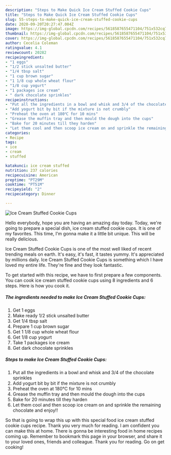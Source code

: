 ```yaml
---
description: "Steps to Make Quick Ice Cream Stuffed Cookie Cups"
title: "Steps to Make Quick Ice Cream Stuffed Cookie Cups"
slug: 55-steps-to-make-quick-ice-cream-stuffed-cookie-cups
date: 2020-09-20T20:27:47.004Z
image: https://img-global.cpcdn.com/recipes/5618587655471104/751x532cq70/ice-cream-stuffed-cookie-cups-recipe-main-photo.jpg
thumbnail: https://img-global.cpcdn.com/recipes/5618587655471104/751x532cq70/ice-cream-stuffed-cookie-cups-recipe-main-photo.jpg
cover: https://img-global.cpcdn.com/recipes/5618587655471104/751x532cq70/ice-cream-stuffed-cookie-cups-recipe-main-photo.jpg
author: Cecelia Coleman
ratingvalue: 4.1
reviewcount: 20282
recipeingredient:
- "1 eggs"
- "1/2 stick unsalted butter"
- "1/4 tbsp salt"
- "1 cup brown sugar"
- "1 1/8 cup whole wheat flour"
- "1/8 cup yogurt"
- "1 packages ice cream"
- " dark chocolate sprinkles"
recipeinstructions:
- "Put all the ingredients in a bowl and whisk and 3/4 of the chocolate sprinkles"
- "Add yogurt bit by bit if the mixture is not crumbly"
- "Preheat the oven at 180℃ for 10 mins"
- "Grease the muffin tray and then mould the dough into the cups"
- "Bake for 20 minutes till they harden"
- "Let them cool and then scoop ice cream on and sprinkle the remaining chocolate and enjoy!!"
categories:
- Recipe
tags:
- ice
- cream
- stuffed

katakunci: ice cream stuffed 
nutrition: 237 calories
recipecuisine: American
preptime: "PT29M"
cooktime: "PT51M"
recipeyield: "2"
recipecategory: Dinner

---
```



![Ice Cream Stuffed Cookie Cups](https://img-global.cpcdn.com/recipes/5618587655471104/751x532cq70/ice-cream-stuffed-cookie-cups-recipe-main-photo.jpg)

Hello everybody, hope you are having an amazing day today. Today, we're going to prepare a special dish, ice cream stuffed cookie cups. It is one of my favorites. This time, I'm gonna make it a little bit unique. This will be really delicious.



Ice Cream Stuffed Cookie Cups is one of the most well liked of recent trending meals on earth. It's easy, it's fast, it tastes yummy. It's appreciated by millions daily. Ice Cream Stuffed Cookie Cups is something which I have loved my entire life. They're fine and they look fantastic.


To get started with this recipe, we have to first prepare a few components. You can cook ice cream stuffed cookie cups using 8 ingredients and 6 steps. Here is how you cook it.

<!--inarticleads1-->

##### The ingredients needed to make Ice Cream Stuffed Cookie Cups:

1. Get 1 eggs
1. Make ready 1/2 stick unsalted butter
1. Get 1/4 tbsp salt
1. Prepare 1 cup brown sugar
1. Get 1 1/8 cup whole wheat flour
1. Get 1/8 cup yogurt
1. Take 1 packages ice cream
1. Get  dark chocolate sprinkles




<!--inarticleads2-->

##### Steps to make Ice Cream Stuffed Cookie Cups:

1. Put all the ingredients in a bowl and whisk and 3/4 of the chocolate sprinkles
1. Add yogurt bit by bit if the mixture is not crumbly
1. Preheat the oven at 180℃ for 10 mins
1. Grease the muffin tray and then mould the dough into the cups
1. Bake for 20 minutes till they harden
1. Let them cool and then scoop ice cream on and sprinkle the remaining chocolate and enjoy!!




So that is going to wrap this up with this special food ice cream stuffed cookie cups recipe. Thank you very much for reading. I am confident you can make this at home. There is gonna be interesting food in home recipes coming up. Remember to bookmark this page in your browser, and share it to your loved ones, friends and colleague. Thank you for reading. Go on get cooking!
